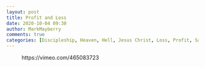 ```yaml
---
layout: post
title: Profit and Loss
date: 2020-10-04 09:30
author: MarkMayberry
comments: true
categories: [Discipleship, Heaven, Hell, Jesus Christ, Loss, Profit, Sacrifice, Salvation, Sermon]
---
```

<!-- wp:core-embed/vimeo {"url":"https://vimeo.com/465083723","type":"video","providerNameSlug":"vimeo","className":"wp-embed-aspect-4-3 wp-has-aspect-ratio"} -->
<figure class="wp-block-embed-vimeo wp-block-embed is-type-video is-provider-vimeo wp-embed-aspect-4-3 wp-has-aspect-ratio"><div class="wp-block-embed__wrapper">
https://vimeo.com/465083723
</div></figure>
<!-- /wp:core-embed/vimeo -->

